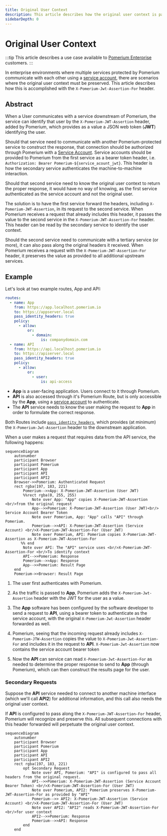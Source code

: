 ```yaml
---
title: Original User Context
description: This article describes how the original user context is passed secondary requests.
sidebarDepth: 0
---
```


# Original User Context

:::tip
This article describes a use case available to [Pomerium Enterprise](/enterprise/about) customers.
:::

In enterprise environments where multiple services protected by Pomerium communicate with each other using a [service account](/enterprise/concepts#service-accounts), there are scenarios where the original user context must be preserved. This article describes how this is accomplished with the `X-Pomerium-Jwt-Assertion-For` header.

## Abstract

When a User communicates with a service downstream of Pomerium, the service can identify that user by the `X-Pomerium-JWT-Assertion` header, added by Pomerium, which provides as a value a JSON web token (**JWT**) identifying the user.

Should that service need to communicate with another Pomerium-protected service to construct the response, that connection should be authorized through Pomerium with a [Service Account](/enterprise/concepts#service-accounts). Service accounts should be provided to Pomerium from the first service as a bearer token header, i.e. `Authorization: Bearer Pomerium-${service_acount_jwt}`. This header is how the secondary service authenticates the machine-to-machine interaction.

Should that second service need to know the original user context to return the proper response, it would have no way of knowing, as the first service authenticated as the service account and not the original user.

The solution is to have the first service forward the headers, including `X-Pomerium-JWT-Assertion`, in its request to the second service. When Pomerium receives a request that already includes this header, it passes the value to the second service in the `X-Pomerium-JWT-Assertion-For` header. This header can be read by the secondary service to identify the user context.

Should the second service need to communicate with a tertiary service (or more), it can also pass along the original headers it received. When Pomerium receives a request with the `X-Pomerium-JWT-Assertion-For` header, it preserves the value as provided to all additional upstream services.

## Example

Let's look at two example routes, App and API:

```yaml
routes:
  - name: App
    from: https://app.localhost.pomerium.io
    to: https://appserver.local
    pass_identity_headers: true
    policy:
      - allow:
          or:
            - domain:
                is: companydomain.com
  - name: API
    from: https://api.localhost.pomerium.io
    to: https://apiserver.local
    pass_identity_headers: true
    policy:
      - allow:
          or:
            - user:
                is: api-access
```

- **App** is a user-facing application. Users connect to it through Pomerium.
- **API** is also accessed through it's Pomerium Route, but is only accessible by the **App**, using a [service account](/enterprise/reference/configure#service-accounts) to authenticate.
- The **API** service needs to know the user making the request to **App** in order to formulate the correct response.

Both Routes include [`pass_identity_headers`](/reference/readme#pass-identity-headers), which provides (at minimum) the `X-Pomerium-Jwt-Assertion` header to the downstream application.

When a user makes a request that requires data from the API service, the following happens:

```mermaid
sequenceDiagram
    autonumber
    participant Browser
    participant Pomerium
    participant App
    participant API
    participant API2
    Browser->>Pomerium: Authenticated Request
    rect rgba(197, 183, 221)
        Pomerium-->>App: X-Pomerium-JWT-Assertion (User JWT)
        %%rect rgba(0, 255, 255)
            Note over App: "App" copies X-Pomerium-JWT-Assertion <br/>from the original request
            App-->>Pomerium: X-Pomerium-JWT-Assertion (User JWT)<br/> Service Account Bearer Token
            Note over Pomerium, App: "App" calls "API" through Pomerium.
            Pomerium-->>API: X-Pomerium-JWT-Assertion (Service Account) <br/>X-Pomerium-JWT-Assertion-For (User JWT)
            Note over Pomerium, API: Pomerium copies X-Pomerium-JWT-Assertion as X-Pomerium-JWT-Assertion-For
       %% end
        Note over API: The "API" service uses <br/>X-Pomerium-JWT-Assertion-For <br/>To identify context
        API-->>Pomerium: Response
        Pomerium-->>App: Response
        App-->>Pomerium: Result Page
    end
    Pomerium->>Browser: Result Page
```

1. The user first authenticates with Pomerium.

1. As the traffic is passed to **App**, Pomerium adds the `X-Pomerium-Jwt-Assertion` header with the JWT for the user as a value.

1. The **App** software has been configured by the software developer to send a request to **API**, using a bearer token to authenticate as the service account, with the original `X-Pomerium-Jwt-Assertion` header forwarded as well.

1. Pomerium, seeing that the incoming request already includes `X-Pomerium-JTW-Assertion` copies the value  to `X-Pomerium-Jwt-Assertion-For` and includes it in the request to **API**. `X-Pomerium-Jwt-Assertion` now contains the service account bearer token

1. Now the **API** can service can read `X-Pomerium-Jwt-Assertion-For` as needed to determine the proper response to send to **App** (through Pomerium), which can then construct the results page for the user.


### Secondary Requests

Suppose the **API** service needed to connect to another machine interface (which we'll call **API2**) for additional information, and this call also needs the original user context.

If **API** is configured to pass along the `X-Pomerium-JWT-Assertion-For` header, Pomerium will recognize and preserve this. All subsequent connections with this header forwarded will perpetuate the original user context.

```mermaid
sequenceDiagram
    autonumber
    participant Browser
    participant Pomerium
    participant App
    participant API
    participant API2
    rect rgba(197, 183, 221)
        opt Secondary Request
            Note over API, Pomerium: "API" is configured to pass all headers from the original request.
            API-->>Pomerium: X-Pomerium-JWT-Assertion (Service Account Bearer Token) <br/>X-Pomerium-JWT-Assertion-For (User JWT)
            Note over Pomerium, API2: Pomerium preserves X-Pomerium-JWT-Assertion-For as provided by "API"
            Pomerium-->> API2: X-Pomerium-JWT-Assertion (Service Account) <br/>X-Pomerium-JWT-Assertion-For (User JWT)
            Note over API2: "API2" reads X-Pomerium-JWT-Assertion-For <br/>for user context
            API2-->>Pomerium: Response
            Pomerium-->>API: Response
        end
    end
```
